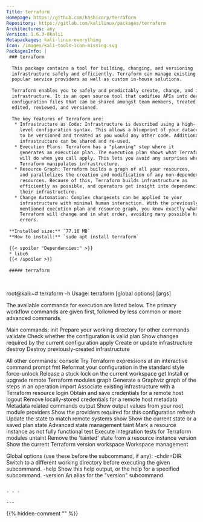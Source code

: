 ```yaml
---
Title: terraform
Homepage: https://github.com/hashicorp/terraform
Repository: https://gitlab.com/kalilinux/packages/terraform
Architectures: any
Version: 1.6.3-0kali1
Metapackages: kali-linux-everything 
Icon: /images/kali-tools-icon-missing.svg
PackagesInfo: |
 ### terraform
 
  This package contains a tool for building, changing, and versioning
  infrastructure safely and efficiently. Terraform can manage existing and
  popular service providers as well as custom in-house solutions.
   
  Terraform enables you to safely and predictably create, change, and improve
  infrastructure. It is an open source tool that codifies APIs into declarative
  configuration files that can be shared amongst team members, treated as code,
  edited, reviewed, and versioned.
   
  The key features of Terraform are:
   * Infrastructure as Code: Infrastructure is described using a high-
     level configuration syntax. This allows a blueprint of your datacenter
     to be versioned and treated as you would any other code. Additionally,
     infrastructure can be shared and re-used.
   * Execution Plans: Terraform has a "planning" step where it
     generates an execution plan. The execution plan shows what Terraform
     will do when you call apply. This lets you avoid any surprises when
     Terraform manipulates infrastructure.
   * Resource Graph: Terraform builds a graph of all your resources,
     and parallelizes the creation and modification of any non-dependent
     resources. Because of this, Terraform builds infrastructure as
     efficiently as possible, and operators get insight into dependencies in
     their infrastructure.
   * Change Automation: Complex changesets can be applied to your
     infrastructure with minimal human interaction. With the previously
     mentioned execution plan and resource graph, you know exactly what
     Terraform will change and in what order, avoiding many possible human
     errors.
 
 **Installed size:** `77.16 MB`  
 **How to install:** `sudo apt install terraform`  
 
 {{< spoiler "Dependencies:" >}}
 * libc6 
 {{< /spoiler >}}
 
 ##### terraform
 
 
 ```
 root@kali:~# terraform -h
 Usage: terraform [global options] <subcommand> [args]
 
 The available commands for execution are listed below.
 The primary workflow commands are given first, followed by
 less common or more advanced commands.
 
 Main commands:
   init          Prepare your working directory for other commands
   validate      Check whether the configuration is valid
   plan          Show changes required by the current configuration
   apply         Create or update infrastructure
   destroy       Destroy previously-created infrastructure
 
 All other commands:
   console       Try Terraform expressions at an interactive command prompt
   fmt           Reformat your configuration in the standard style
   force-unlock  Release a stuck lock on the current workspace
   get           Install or upgrade remote Terraform modules
   graph         Generate a Graphviz graph of the steps in an operation
   import        Associate existing infrastructure with a Terraform resource
   login         Obtain and save credentials for a remote host
   logout        Remove locally-stored credentials for a remote host
   metadata      Metadata related commands
   output        Show output values from your root module
   providers     Show the providers required for this configuration
   refresh       Update the state to match remote systems
   show          Show the current state or a saved plan
   state         Advanced state management
   taint         Mark a resource instance as not fully functional
   test          Execute integration tests for Terraform modules
   untaint       Remove the 'tainted' state from a resource instance
   version       Show the current Terraform version
   workspace     Workspace management
 
 Global options (use these before the subcommand, if any):
   -chdir=DIR    Switch to a different working directory before executing the
                 given subcommand.
   -help         Show this help output, or the help for a specified subcommand.
   -version      An alias for the "version" subcommand.
 ```
 
 - - -
 
---
```

{{% hidden-comment "<!--Do not edit anything above this line-->" %}}
